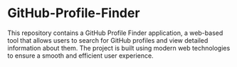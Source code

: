 # GitHub-Profile-Finder
This repository contains a GitHub Profile Finder application, a web-based tool that allows users to search for GitHub profiles and view detailed information about them. The project is built using modern web technologies to ensure a smooth and efficient user experience.
